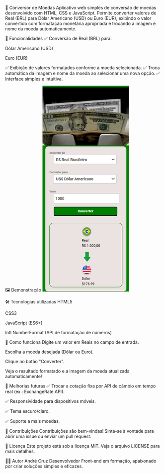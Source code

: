 💱 Conversor de Moedas
Aplicativo web simples de conversão de moedas desenvolvido com HTML, CSS e JavaScript. Permite converter valores de Real (BRL) para Dólar Americano (USD) ou Euro (EUR), exibindo o valor convertido com formatação monetária apropriada e trocando a imagem e nome da moeda automaticamente.

🚀 Funcionalidades
✅ Conversão de Real (BRL) para:

Dólar Americano (USD)

Euro (EUR)

✅ Exibição de valores formatados conforme a moeda selecionada.
✅ Troca automática da imagem e nome da moeda ao selecionar uma nova opção.
✅ Interface simples e intuitiva.

🖼️ Demonstração
<img src="https://github.com/Andrecruzac85/conversor-de-moedas/blob/main/assets/conversor.png?raw=true">

🛠️ Tecnologias utilizadas
HTML5

CSS3

JavaScript (ES6+)

Intl.NumberFormat (API de formatação de números)


📝 Como funciona
Digite um valor em Reais no campo de entrada.

Escolha a moeda desejada (Dólar ou Euro).

Clique no botão "Converter".

Veja o resultado formatado e a imagem da moeda atualizada automaticamente!

🎯 Melhorias futuras
✅ Trocar a cotação fixa por API de câmbio em tempo real (ex.: ExchangeRate API).

✅ Responsividade para dispositivos móveis.

✅ Tema escuro/claro.

✅ Suporte a mais moedas.

🤝 Contribuições
Contribuições são bem-vindas!
Sinta-se à vontade para abrir uma issue ou enviar um pull request.

📄 Licença
Este projeto está sob a licença MIT.
Veja o arquivo LICENSE para mais detalhes.

👨‍💻 Autor
André Cruz
Desenvolvedor Front-end em formação, apaixonado por criar soluções simples e eficazes.

